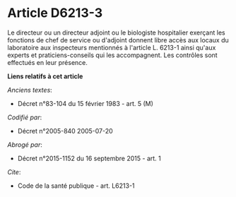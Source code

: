# Article D6213-3

Le directeur ou un directeur adjoint ou le biologiste hospitalier exerçant les fonctions de chef de service ou d'adjoint
donnent libre accès aux locaux du laboratoire aux inspecteurs mentionnés à l'article L. 6213-1 ainsi qu'aux experts et
praticiens-conseils qui les accompagnent. Les contrôles sont effectués en leur présence.

**Liens relatifs à cet article**

_Anciens textes_:

  - Décret n°83-104 du 15 février 1983 - art. 5 (M)

_Codifié par_:

  - Décret n°2005-840 2005-07-20

_Abrogé par_:

  - Décret n°2015-1152 du 16 septembre 2015 - art. 1

_Cite_:

  - Code de la santé publique - art. L6213-1
